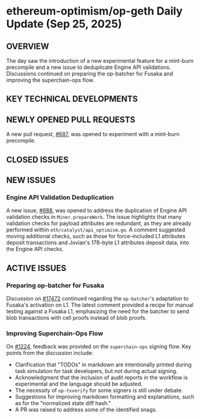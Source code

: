 # ethereum-optimism/op-geth Daily Update (Sep 25, 2025)
## OVERVIEW 
The day saw the introduction of a new experimental feature for a mint-burn precompile and a new issue to deduplicate Engine API validations. Discussions continued on preparing the op-batcher for Fusaka and improving the superchain-ops flow.

## KEY TECHNICAL DEVELOPMENTS

## NEWLY OPENED PULL REQUESTS
A new pull request, [#687](https://github.com/ethereum-optimism/op-geth/pull/687), was opened to experiment with a mint-burn precompile.

## CLOSED ISSUES

## NEW ISSUES
### Engine API Validation Deduplication
A new issue, [#688](https://github.com/ethereum-optimism/op-geth/issues/688), was opened to address the duplication of Engine API validation checks in `Miner.prepareWork`. The issue highlights that many validation checks for payload attributes are redundant, as they are already performed within `eth/catalyst/api_optimism.go`. A comment suggested moving additional checks, such as those for force-included L1 attributes deposit transactions and Jovian's 178-byte L1 attributes deposit data, into the Engine API checks.

## ACTIVE ISSUES
### Preparing op-batcher for Fusaka
Discussion on [#17472](https://github.com/ethereum-optimism/op-geth/issues/17472) continued regarding the `op-batcher`'s adaptation to Fusaka's activation on L1. The latest comment provided a recipe for manual testing against a Fusaka L1, emphasizing the need for the batcher to send blob transactions with cell proofs instead of blob proofs.

### Improving Superchain-Ops Flow
On [#1224](https://github.com/ethereum-optimism/op-geth/issues/1224), feedback was provided on the `superchain-ops` signing flow. Key points from the discussion include:
- Clarification that "TODOs" in markdown are intentionally printed during task simulation for task developers, but not during actual signing.
- Acknowledgment that the inclusion of audit reports in the workflow is experimental and the language should be adjusted.
- The necessity of `op-txverify` for some signers is still under debate.
- Suggestions for improving markdown formatting and explanations, such as for the "normalized state diff hash."
- A PR was raised to address some of the identified snags.